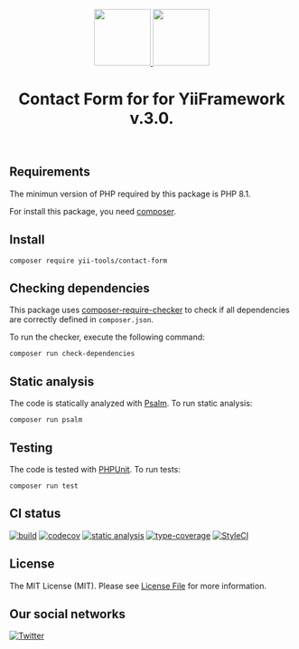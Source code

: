 <p align="center">
    <a href="https://github.com/yii-tools/contact-form" target="_blank">
        <img src="https://avatars.githubusercontent.com/u/121752654?s=200&v=4" height="100px">
    </a>
    <a href="https://github.com/yii-tools/contact-form" target="_blank">
        <img src="https://cdn-icons-png.flaticon.com/512/6501/6501050.png" height="100px">
    </a>    
    <h1 align="center">Contact Form for for YiiFramework v.3.0.</h1>
    <br>
</p>

## Requirements

The minimun version of PHP required by this package is PHP 8.1.

For install this package, you need [composer](https://getcomposer.org/).

## Install

```shell
composer require yii-tools/contact-form
```

## Checking dependencies

This package uses [composer-require-checker](https://github.com/maglnet/ComposerRequireChecker) to check if all dependencies are correctly defined in `composer.json`.

To run the checker, execute the following command:

```shell
composer run check-dependencies
```

## Static analysis

The code is statically analyzed with [Psalm](https://psalm.dev/). To run static analysis:

```shell
composer run psalm
```

## Testing

The code is tested with [PHPUnit](https://phpunit.de/). To run tests:

```
composer run test
```

## CI status

[![build](https://github.com/yii-tools/contact-form/actions/workflows/build.yml/badge.svg)](https://github.com/yii-tools/contact-form/actions/workflows/build.yml)
[![codecov](https://codecov.io/gh/yii-tools/contact-form/branch/main/graph/badge.svg?token=MF0XUGVLYC)](https://codecov.io/gh/yii-tools/contact-form)
[![static analysis](https://github.com/yii-tools/contact-form/actions/workflows/static.yml/badge.svg)](https://github.com/yii-tools/contact-form/actions/workflows/static.yml)
[![type-coverage](https://shepherd.dev/github/yii-tools/contact-form/coverage.svg)](https://shepherd.dev/github/yii-tools/contact-form)
[![StyleCI](https://github.styleci.io/repos/595721602/shield?branch=main)](https://github.styleci.io/repos/595721602?branch=main)

## License

The MIT License (MIT). Please see [License File](LICENSE.md) for more information.

## Our social networks

[![Twitter](https://img.shields.io/badge/twitter-follow-1DA1F2?logo=twitter&logoColor=1DA1F2&labelColor=555555?style=flat)](https://twitter.com/Terabytesoftw)
